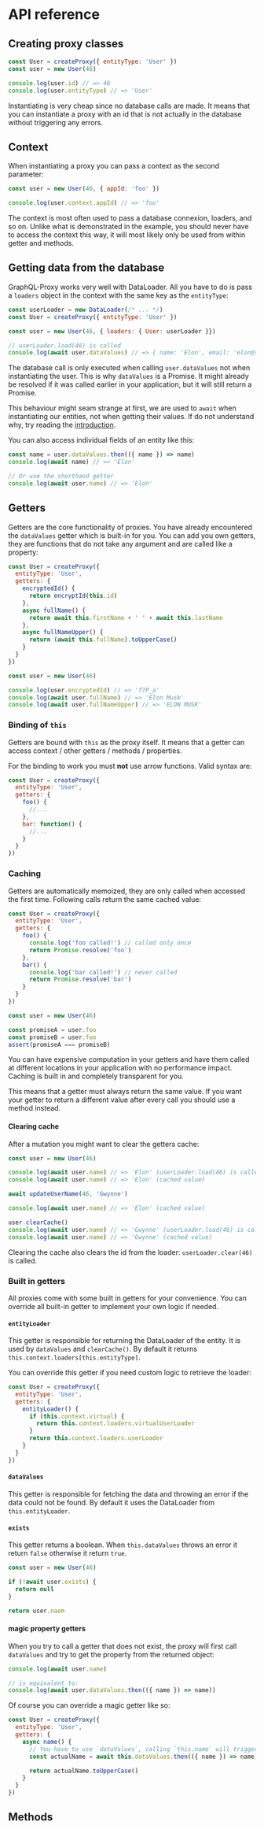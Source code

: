 # API reference

## Creating proxy classes

```js
const User = createProxy({ entityType: 'User' })
const user = new User(46)

console.log(user.id) // => 46
console.log(user.entityType) // => 'User'
```

Instantiating is very cheap since no database calls are made. 
It means that you can instantiate a proxy with an id that is not actually in the database 
without triggering any errors.

## Context
When instantiating a proxy you can pass a context as the second parameter:
 
```js
const user = new User(46, { appId: 'foo' })

console.log(user.context.appId) // => 'foo'
```

The context is most often used to pass a database connexion, loaders, and so on. 
Unlike what is demonstrated in the example, you should never have to access the context this way, 
it will most likely only be used from within getter and methods.

## Getting data from the database
GraphQL-Proxy works very well with DataLoader. 
All you have to do is pass a `loaders` object in the context with the same key as the `entityType`:
```js
const userLoader = new DataLoader(/* ... */)
const User = createProxy({ entityType: 'User' })

const user = new User(46, { loaders: { User: userLoader }})

// userLoader.load(46) is called
console.log(await user.dataValues) // => { name: 'Elon', email: 'elon@spacex.com' }
```

The database call is only executed when calling `user.dataValues` not when instantiating the user. 
This is why `dataValues` is a Promise. It might already be resolved if it was called earlier 
in your application, but it will still return a Promise.

This behaviour might seam strange at first, we are used to `await` when instantiating our entities,
not when getting their values. If do not understand why, try reading the [introduction](README.md).

You can also access individual fields of an entity like this:
```js
const name = user.dataValues.then(({ name }) => name) 
console.log(await name) // => 'Elon'

// Or use the shorthand getter
console.log(await user.name) // => 'Elon'
```

## Getters
Getters are the core functionality of proxies. 
You have already encountered the `dataValues` getter which is built-in for you.
You can add you own getters, they are functions that do not take any argument and are called 
like a property:
```js
const User = createProxy({ 
  entityType: 'User',
  getters: {
    encryptedId() {
      return encryptId(this.id)
    },
    async fullName() {
      return await this.firstName + ' ' + await this.lastName
    },
    async fullNameUpper() {
      return (await this.fullName).toUpperCase()
    } 
  }
})

const user = new User(46)

console.log(user.encryptedId) // => 'f7P_a'
console.log(await user.fullName) // => 'Elon Musk'
console.log(await user.fullNameUpper) // => 'ELON MUSK'
```

### Binding of `this`
Getters are bound with `this` as the proxy itself. 
It means that a getter can access context / other getters / methods / properties.

For the binding to work you must **not** use arrow functions. Valid syntax are:
```js
const User = createProxy({ 
  entityType: 'User',
  getters: {
    foo() {
      //...
    },
    bar: function() {
      //...
    } 
  }
})
```

### Caching
Getters are automatically memoized, they are only called when accessed the first time. 
Following calls return the same cached value:
```js
const User = createProxy({ 
  entityType: 'User',
  getters: {
    foo() {
      console.log('foo called!') // called only once
      return Promise.resolve('foo')
    },
    bar() {
      console.log('bar called!') // never called
      return Promise.resolve('bar')
    }
  }
})

const user = new User(46)

const promiseA = user.foo
const promiseB = user.foo
assert(promiseA === promiseB)
```

You can have expensive computation in your getters and have them called at different 
locations in your application with no performance impact. Caching is built in and completely transparent for you.

This means that a getter must always return the same value. 
If you want your getter to return a different value after every call you should use a method instead.

#### Clearing cache
After a mutation you might want to clear the getters cache:
```js
const user = new User(46)

console.log(await user.name) // => 'Elon' (userLoader.load(46) is called)
console.log(await user.name) // => 'Elon' (cached value)

await updateUserName(46, 'Gwynne')

console.log(await user.name) // => 'Elon' (cached value)

user.clearCache()
console.log(await user.name) // => 'Gwynne' (userLoader.load(46) is called)
console.log(await user.name) // => 'Gwynne' (cached value)
```

Clearing the cache also clears the id from the loader: `userLoader.clear(46)` is called.

### Built in getters
All proxies come with some built in getters for your convenience.
You can override all built-in getter to implement your own logic if needed.

#### `entityLoader`
This getter is responsible for returning the DataLoader of the entity. It is used by `dataValues` and `clearCache()`.
By default it returns `this.context.loaders[this.entityType]`.

You can override this getter if you need custom logic to retrieve the loader:
```js
const User = createProxy({ 
  entityType: 'User',
  getters: {
    entityLoader() {
      if (this.context.virtual) {
        return this.context.loaders.virtualUserLoader
      }
      return this.context.loaders.userLoader
    }
  }
})
```
#### `dataValues`
This getter is responsible for fetching the data and throwing an error if the data could not be found.
By default it uses the DataLoader from `this.entityLoader`.
#### `exists`
This getter returns a boolean. When `this.dataValues` throws an error it return `false` otherwise it return `true`.

```js
const user = new User(46)

if (!await user.exists) {
  return null
}

return user.naem
```

#### magic property getters
When you try to call a getter that does not exist, the proxy will first call `dataValues`
and try to get the property from the returned object:

```js
console.log(await user.name)

// is equivalent to:
console.log(await user.dataValues.then(({ name }) => name))
```

Of course you can override a magic getter like so:
```js
const User = createProxy({ 
  entityType: 'User',
  getters: {
    async name() {
      // You have to use `dataValues`, calling `this.name` will trigger an infinite loop
      const actualName = await this.dataValues.then(({ name }) => name)

      return actualName.toUpperCase()
    }
  }
})
```

## Methods
